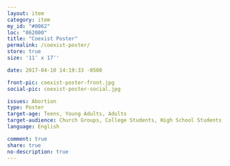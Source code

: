 ```yaml
---
layout: item
category: item
my_id: "#0062"
loc: "062000"
title: "Coexist Poster"
permalink: /coexist-poster/
store: true
size: '11″ x 17″'

date: 2017-04-10 14:19:33 -0500

front-pic: coexist-poster-front.jpg
social-pic: coexist-poster-social.jpg

issues: Abortion
type: Poster
target-age: Teens, Young Adults, Adults
target-audience: Church Groups, College Students, High School Students, Pro-life Organizations, Sidewalk Counselors
language: English

comment: true
share: true
no-description: true
---
```

